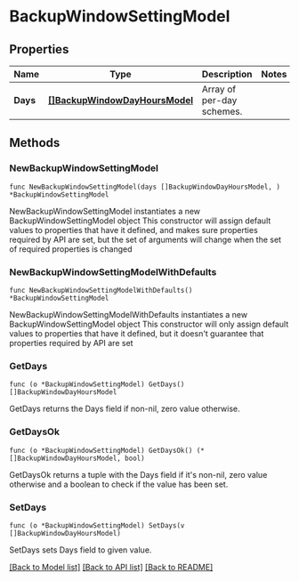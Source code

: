 # BackupWindowSettingModel

## Properties

Name | Type | Description | Notes
------------ | ------------- | ------------- | -------------
**Days** | [**[]BackupWindowDayHoursModel**](BackupWindowDayHoursModel.md) | Array of per-day schemes. | 

## Methods

### NewBackupWindowSettingModel

`func NewBackupWindowSettingModel(days []BackupWindowDayHoursModel, ) *BackupWindowSettingModel`

NewBackupWindowSettingModel instantiates a new BackupWindowSettingModel object
This constructor will assign default values to properties that have it defined,
and makes sure properties required by API are set, but the set of arguments
will change when the set of required properties is changed

### NewBackupWindowSettingModelWithDefaults

`func NewBackupWindowSettingModelWithDefaults() *BackupWindowSettingModel`

NewBackupWindowSettingModelWithDefaults instantiates a new BackupWindowSettingModel object
This constructor will only assign default values to properties that have it defined,
but it doesn't guarantee that properties required by API are set

### GetDays

`func (o *BackupWindowSettingModel) GetDays() []BackupWindowDayHoursModel`

GetDays returns the Days field if non-nil, zero value otherwise.

### GetDaysOk

`func (o *BackupWindowSettingModel) GetDaysOk() (*[]BackupWindowDayHoursModel, bool)`

GetDaysOk returns a tuple with the Days field if it's non-nil, zero value otherwise
and a boolean to check if the value has been set.

### SetDays

`func (o *BackupWindowSettingModel) SetDays(v []BackupWindowDayHoursModel)`

SetDays sets Days field to given value.



[[Back to Model list]](../README.md#documentation-for-models) [[Back to API list]](../README.md#documentation-for-api-endpoints) [[Back to README]](../README.md)


